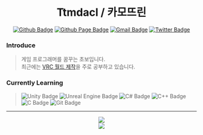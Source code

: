 <h1 align = "center">
    Ttmdacl / 카모뜨린
</h1>

<div align = center>
    
[![Github Badge](https://img.shields.io/badge/-GitHub-000000?style=flat&logo=github&logoColor=white)](https://github.com/Ttmdacl) 
[![Github Page Badge](https://img.shields.io/badge/Blog-181717?style=flat&logo=github&logoColor=white)](https://Ttmdacl.github.io) 
[![Gmail Badge](https://img.shields.io/badge/Gmail-EA4335?style=flate&logo=gmail&logoColor=white)](mailto:ttmdacl4444@gmail.com) 
[![Twitter Badge](https://img.shields.io/badge/Twitter-1DA1F2?style=flat&logo=twitter&logoColor=white)](https://twitter.com/Ttmdacl) 
</div>

### Introduce
> 게임 프로그래머를 꿈꾸는 초보입니다.  
> 최근에는 [VRC 월드 제작](https://vrchat.com/home/user/usr_22099a07-e926-4751-85be-e5c9d528b28a)을 주로 공부하고 있습니다.

### Currently Learning
> ![Unity Badge](https://img.shields.io/badge/Unity-000000?style=flat&logo=Unity&logoColor=white)
![Unreal Engine Badge](https://img.shields.io/badge/UnrealEngine-0E1128?style=flat&logo=UnrealEngine&logoColor=white)
![C# Badge](https://img.shields.io/badge/C%23-684D95?style=flat&logo=c-sharp&logoColor=white)
![C++ Badge](https://img.shields.io/badge/C%2B%2B-00599C?style=flat&logo=cplusplus&logoColor=white)
![C Badge](https://img.shields.io/badge/C-A8B9CC?style=flat&logo=c&logoColor=white)
![Git Badge](https://img.shields.io/badge/Git-F05032?style=flat&logo=git&logoColor=white)

---
<div align = center>
    <img src="https://github-readme-stats.vercel.app/api?username=Ttmdacl&hide=issues,contribs&show_icons=true&theme=city_lights"/><br>
    <a href = 'https://solved.ac/mascari4615'>
        <img src="http://mazassumnida.wtf/api/v2/generate_badge?boj=mascari4615">
    </a>
</div>
<!-- 스타일 참고 : https://zzsza.github.io/development/2020/07/10/make-github-profile-readme/ -->

<!-- 사이트 : https://shields.io/ -->
<!-- 사이트 : https://github.com/anuraghazra/github-readme-stats/blob/master/themes/README.md -->
<!-- 사이트 : https://simpleicons.org/ -->
